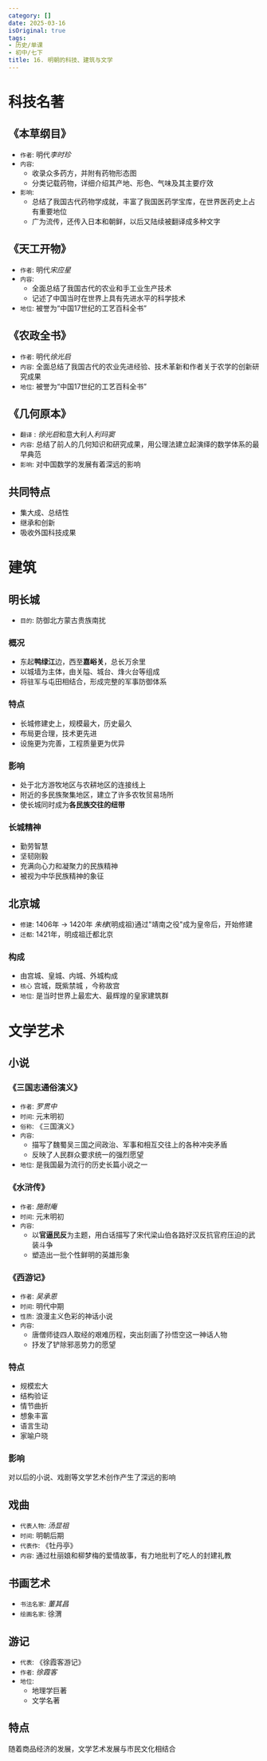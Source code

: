 ```yaml
---
category: []
date: 2025-03-16
isOriginal: true
tags:
- 历史/单课
- 初中/七下
title: 16. 明朝的科技、建筑与文学
---
```

# 科技名著
## 《本草纲目》
- `作者`: 明代*李时珍*
- `内容`: 
    - 收录众多药方，并附有药物形态图
    - 分类记载药物，详细介绍其产地、形色、气味及其主要疗效
- `影响`:
    - 总结了我国古代药物学成就，丰富了我国医药学宝库，在世界医药史上占有重要地位
    - 广为流传，还传入日本和朝鲜，以后又陆续被翻译成多种文字
## 《天工开物》
- `作者`: 明代*宋应星*
- `内容`: 
    - 全面总结了我国古代的农业和手工业生产技术
    - 记述了中国当时在世界上具有先进水平的科学技术
- `地位`: 被誉为“中国17世纪的工艺百科全书”
## 《农政全书》
- `作者`: 明代*徐光启*
- `内容`: 全面总结了我国古代的农业先进经验、技术革新和作者关于农学的创新研究成果
- `地位`: 被誉为“中国17世纪的工艺百科全书”

## 《几何原本》
- `翻译` : *徐光启*和意大利人*利玛窦*
- `内容`: 总结了前人的几何知识和研究成果，用公理法建立起演绎的数学体系的最早典范
- `影响`: 对中国数学的发展有着深远的影响
## 共同特点
- 集大成、总结性
- 继承和创新
- 吸收外国科技成果
# 建筑
## 明长城
- `目的`: 防御北方蒙古贵族南扰
### 概况
- 东起**鸭绿江**边，西至**嘉峪关**，总长万余里
- 以城墙为主体，由关隘、城台、烽火台等组成
- 将驻军与屯田相结合，形成完整的军事防御体系
### 特点
- 长城修建史上，规模最大，历史最久
- 布局更合理，技术更先进
- 设施更为完善，工程质量更为优异
### 影响
- 处于北方游牧地区与农耕地区的连接线上
- 附近的多民族聚集地区，建立了许多农牧贸易场所
- 使长城同时成为**各民族交往的纽带**
### 长城精神
- 勤劳智慧
- 坚韧刚毅
- 充满向心力和凝聚力的民族精神
- 被视为中华民族精神的象征
## 北京城
- `修建`: 1406年 -> 1420年 *朱棣*(明成祖)通过"靖南之役"成为皇帝后，开始修建 
- `迁都`: 1421年，明成祖迁都北京
### 构成
- 由宫城、皇城、内城、外城构成
- `核心` 宫城，既紫禁城 ，今称故宫
- `地位`: 是当时世界上最宏大、最辉煌的皇家建筑群
# 文学艺术
## 小说
### 《三国志通俗演义》
- `作者`: *罗贯中*
- `时间`: 元末明初
- `俗称`: 《三国演义》
- `内容`: 
    - 描写了魏蜀吴三国之间政治、军事和相互交往上的各种冲突矛盾
    - 反映了人民群众要求统一的强烈愿望
- `地位`: 是我国最为流行的历史长篇小说之一
### 《水浒传》
- `作者`: *施耐庵*
- `时间`: 元末明初
- `内容`: 
    - 以**官逼民反**为主题，用白话描写了宋代梁山伯各路好汉反抗官府压迫的武装斗争
    - 塑造出一批个性鲜明的英雄形象
### 《西游记》
- `作者`: *吴承恩*
- `时间`: 明代中期
- `性质`: 浪漫主义色彩的神话小说
- `内容`: 
    - 唐僧师徒四人取经的艰难历程，突出刻画了孙悟空这一神话人物
    - 抒发了铲除邪恶势力的愿望
### 特点
- 规模宏大
- 结构验证
- 情节曲折
- 想象丰富
- 语言生动
- 家喻户晓
### 影响
对以后的小说、戏剧等文学艺术创作产生了深远的影响
## 戏曲
- `代表人物`: *汤显祖*
- `时间`: 明朝后期
- `代表作`: 《牡丹亭》
- `内容`: 通过杜丽娘和柳梦梅的爱情故事，有力地批判了吃人的封建礼教
## 书画艺术
- `书法名家`: *董其昌*
- `绘画名家`: 徐渭
## 游记
- `代表`: 《徐霞客游记》
- `作者`: *徐霞客*
- `地位`:
    - 地理学巨著
    - 文学名著
## 特点
随着商品经济的发展，文学艺术发展与市民文化相结合